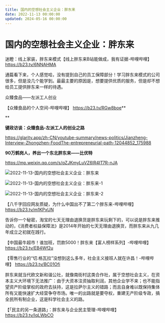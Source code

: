 ```yaml
---
title: 国内的空想社会主义企业：胖东来
date: 2022-11-13 00:00:00
updated: 2024-05-16 00:00:00
---
```



# 国内的空想社会主义企业：胖东来

迷瞪：线上家装，胖东来模式【线上胖东来B站能做成，我有证据-哔哩哔哩】 https://b23.tv/6NNAHMA

通篇看下来，个人感觉哈，没有提到自己的员工保障部分！学习胖东来模式的公司很多，但是没几个能学到。最最主要的原因是，想要提供优质的服务，但是却不想给员工提供胖东来一样的待遇。

众臻食品——左派工人创业

【众臻食品的个人空间-哔哩哔哩】 https://b23.tv/RGw8boe**

**

**键政访谈：众臻食品-左派工人的创业之路**

https://glarity.app/zh-CN/youtube-summary/news-politics/Jianzheng-Interview-Zhongzhen-FoodThe-entrepreneurial-path-12044852_175988

**90万鹤岗人，养出一个东北胖东来——比优特**

https://mp.weixin.qq.com/s/qZJKmyLuVZ6IR4IT7R-nJA

![2022-11-13-国内的空想社会主义企业：胖东来](assets/2022-11-13-国内的空想社会主义企业：胖东来.jpeg)

![2022-11-13-国内的空想社会主义企业：胖东来-1](assets/2022-11-13-国内的空想社会主义企业：胖东来-1.jpeg)

![2022-11-13-国内的空想社会主义企业：胖东来-2](assets/2022-11-13-国内的空想社会主义企业：胖东来-2.jpeg)

【八千字回应网友质疑，为什么中国出不了第二个胖东来-哔哩哔哩】 https://b23.tv/m1KPxUN

告诉你一个秘密，淘宝的七天无理由退换货是胖东来玩剩下的，可以说是胖东来推动的，《消费者权益保障法》是2014年开始的七天无理由退换货，而胖东来从九几年成立之初就在践行。

【中国最牛超市！谁加班，罚款5000！胖东来【富人榜样系列】-哔哩哔哩】 https://b23.tv/EB4Wf2u

【零售行业的“切.格瓦拉”没想到这么多年，社会主义接班人就在许昌！-哔哩哔哩】 https://b23.tv/BC01Ofi

胖东来就当代欧文新和谐公社，就像南街村这类合作社，属于空想社会主义，在资本主义大环境下无法推广：由于大资本注资抽取利润，其他企业学不来；也不能指望资产阶级掌权的政府去扶持，这是拉萨尔主义的错路；而且自身难以既保持集体所有又能快速扩大经营争夺市场。唯一的出路就是要夺权，重建无产阶级专政，搞全民所有制企业，这是科学社会主义的路。

【「民主的另一条道路」：胖东来与企业民主管理-哔哩哔哩】 https://b23.tv/IqLWbCO


